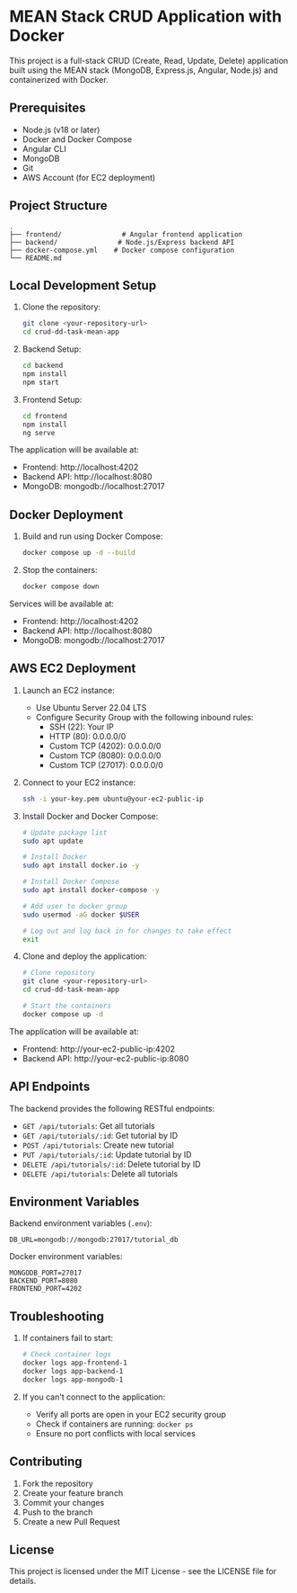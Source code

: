 # MEAN Stack CRUD Application with Docker

This project is a full-stack CRUD (Create, Read, Update, Delete) application built using the MEAN stack (MongoDB, Express.js, Angular, Node.js) and containerized with Docker.

## Prerequisites

- Node.js (v18 or later)
- Docker and Docker Compose
- Angular CLI
- MongoDB
- Git
- AWS Account (for EC2 deployment)

## Project Structure

```
.
├── frontend/               # Angular frontend application
├── backend/               # Node.js/Express backend API
├── docker-compose.yml    # Docker compose configuration
└── README.md
```

## Local Development Setup

1. Clone the repository:

   ```bash
   git clone <your-repository-url>
   cd crud-dd-task-mean-app
   ```

2. Backend Setup:

   ```bash
   cd backend
   npm install
   npm start
   ```

3. Frontend Setup:
   ```bash
   cd frontend
   npm install
   ng serve
   ```

The application will be available at:

- Frontend: http://localhost:4202
- Backend API: http://localhost:8080
- MongoDB: mongodb://localhost:27017

## Docker Deployment

1. Build and run using Docker Compose:

   ```bash
   docker compose up -d --build
   ```

2. Stop the containers:
   ```bash
   docker compose down
   ```

Services will be available at:

- Frontend: http://localhost:4202
- Backend API: http://localhost:8080
- MongoDB: mongodb://localhost:27017

## AWS EC2 Deployment

1. Launch an EC2 instance:

   - Use Ubuntu Server 22.04 LTS
   - Configure Security Group with the following inbound rules:
     - SSH (22): Your IP
     - HTTP (80): 0.0.0.0/0
     - Custom TCP (4202): 0.0.0.0/0
     - Custom TCP (8080): 0.0.0.0/0
     - Custom TCP (27017): 0.0.0.0/0

2. Connect to your EC2 instance:

   ```bash
   ssh -i your-key.pem ubuntu@your-ec2-public-ip
   ```

3. Install Docker and Docker Compose:

   ```bash
   # Update package list
   sudo apt update

   # Install Docker
   sudo apt install docker.io -y

   # Install Docker Compose
   sudo apt install docker-compose -y

   # Add user to docker group
   sudo usermod -aG docker $USER

   # Log out and log back in for changes to take effect
   exit
   ```

4. Clone and deploy the application:

   ```bash
   # Clone repository
   git clone <your-repository-url>
   cd crud-dd-task-mean-app

   # Start the containers
   docker compose up -d
   ```

The application will be available at:

- Frontend: http://your-ec2-public-ip:4202
- Backend API: http://your-ec2-public-ip:8080

## API Endpoints

The backend provides the following RESTful endpoints:

- `GET /api/tutorials`: Get all tutorials
- `GET /api/tutorials/:id`: Get tutorial by ID
- `POST /api/tutorials`: Create new tutorial
- `PUT /api/tutorials/:id`: Update tutorial by ID
- `DELETE /api/tutorials/:id`: Delete tutorial by ID
- `DELETE /api/tutorials`: Delete all tutorials

## Environment Variables

Backend environment variables (`.env`):

```
DB_URL=mongodb://mongodb:27017/tutorial_db
```

Docker environment variables:

```
MONGODB_PORT=27017
BACKEND_PORT=8080
FRONTEND_PORT=4202
```

## Troubleshooting

1. If containers fail to start:

   ```bash
   # Check container logs
   docker logs app-frontend-1
   docker logs app-backend-1
   docker logs app-mongodb-1
   ```

2. If you can't connect to the application:
   - Verify all ports are open in your EC2 security group
   - Check if containers are running: `docker ps`
   - Ensure no port conflicts with local services

## Contributing

1. Fork the repository
2. Create your feature branch
3. Commit your changes
4. Push to the branch
5. Create a new Pull Request

## License

This project is licensed under the MIT License - see the LICENSE file for details.
